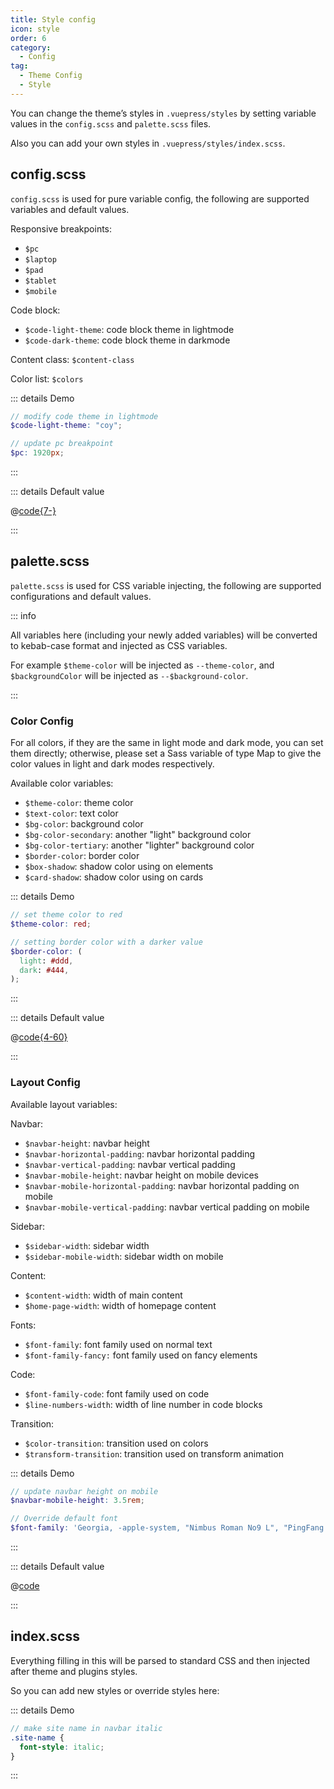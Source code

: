 ```yaml
---
title: Style config
icon: style
order: 6
category:
  - Config
tag:
  - Theme Config
  - Style
---
```


You can change the theme’s styles in `.vuepress/styles` by setting variable values in the `config.scss` and `palette.scss` files.

Also you can add your own styles in `.vuepress/styles/index.scss`.

<!-- more -->

## config.scss

`config.scss` is used for pure variable config, the following are supported variables and default values.

Responsive breakpoints:

- `$pc`
- `$laptop`
- `$pad`
- `$tablet`
- `$mobile`

Code block:

- `$code-light-theme`: code block theme in lightmode
- `$code-dark-theme`: code block theme in darkmode

Content class: `$content-class`

Color list: `$colors`

::: details Demo

```scss
// modify code theme in lightmode
$code-light-theme: "coy";

// update pc breakpoint
$pc: 1920px;
```

:::

::: details Default value

@[code{7-}](../../../../packages/theme/templates/config.scss)

:::

## palette.scss

`palette.scss` is used for CSS variable injecting, the following are supported configurations and default values.

::: info

All variables here (including your newly added variables) will be converted to kebab-case format and injected as CSS variables.

For example `$theme-color` will be injected as `--theme-color`, and `$backgroundColor` will be injected as `--$background-color`.

:::

### Color Config

For all colors, if they are the same in light mode and dark mode, you can set them directly; otherwise, please set a Sass variable of type Map to give the color values in light and dark modes respectively.

Available color variables:

- `$theme-color`: theme color
- `$text-color`: text color
- `$bg-color`: background color
- `$bg-color-secondary`: another "light" background color
- `$bg-color-tertiary`: another "lighter" background color
- `$border-color`: border color
- `$box-shadow`: shadow color using on elements
- `$card-shadow`: shadow color using on cards

::: details Demo

```scss
// set theme color to red
$theme-color: red;

// setting border color with a darker value
$border-color: (
  light: #ddd,
  dark: #444,
);
```

:::

::: details Default value

@[code{4-60}](../../../../packages/theme/templates/color.scss)

:::

### Layout Config

Available layout variables:

Navbar:

- `$navbar-height`: navbar height
- `$navbar-horizontal-padding`: navbar horizontal padding
- `$navbar-vertical-padding`: navbar vertical padding
- `$navbar-mobile-height`: navbar height on mobile devices
- `$navbar-mobile-horizontal-padding`: navbar horizontal padding on mobile
- `$navbar-mobile-vertical-padding`: navbar vertical padding on mobile

Sidebar:

- `$sidebar-width`: sidebar width
- `$sidebar-mobile-width`: sidebar width on mobile

Content:

- `$content-width`: width of main content
- `$home-page-width`: width of homepage content

Fonts:

- `$font-family`: font family used on normal text
- `$font-family-fancy:` font family used on fancy elements

Code:

- `$font-family-code`: font family used on code
- `$line-numbers-width`: width of line number in code blocks

Transition:

- `$color-transition`: transition used on colors
- `$transform-transition`: transition used on transform animation

::: details Demo

```scss
// update navbar height on mobile
$navbar-mobile-height: 3.5rem;

// Override default font
$font-family: 'Georgia, -apple-system, "Nimbus Roman No9 L", "PingFang SC", "Hiragino Sans GB", sans-serif';
```

:::

::: details Default value

@[code](../../../../packages/theme/templates/layout.scss)

:::

## index.scss

Everything filling in this will be parsed to standard CSS and then injected after theme and plugins styles.

So you can add new styles or override styles here:

::: details Demo

```scss
// make site name in navbar italic
.site-name {
  font-style: italic;
}
```

:::
